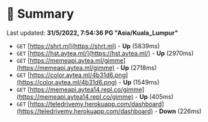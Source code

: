 # 📖 Summary
Last updated: **31/5/2022, 7:54:36 PG "Asia/Kuala_Lumpur"**

- `GET` [https://shrt.ml](https://shrt.ml) - **Up** (5839ms)
- `GET` [https://hst.aytea.ml/](https://hst.aytea.ml/) - **Up** (2970ms)
- `GET` [https://memeapi.aytea.ml/gimme](https://memeapi.aytea.ml/gimme) - **Up** (2718ms)
- `GET` [https://color.aytea.ml/4b31d6.png](https://color.aytea.ml/4b31d6.png) - **Up** (1549ms)
- `GET` [https://memeapi.aytea14.repl.co/gimme](https://memeapi.aytea14.repl.co/gimme) - **Up** (405ms)
- `GET` [https://teledrivemy.herokuapp.com/dashboard](https://teledrivemy.herokuapp.com/dashboard) - **Down** (226ms)
